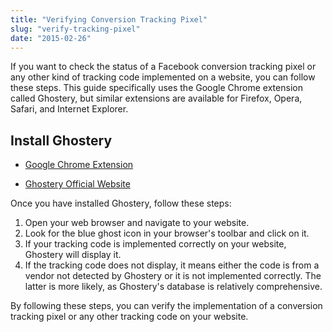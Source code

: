 ```yaml
---
title: "Verifying Conversion Tracking Pixel"
slug: "verify-tracking-pixel"
date: "2015-02-26"
---
```


If you want to check the status of a Facebook conversion tracking pixel or any other kind of tracking code implemented on a website, you can follow these steps. This guide specifically uses the Google Chrome extension called Ghostery, but similar extensions are available for Firefox, Opera, Safari, and Internet Explorer.

## Install Ghostery

- [Google Chrome Extension](https://chrome.google.com/webstore/detail/ghostery/mlomiejdfkolichcflejclcbmpeaniij?hl=en)

- [Ghostery Official Website](https://www.ghostery.com/)

Once you have installed Ghostery, follow these steps:

1. Open your web browser and navigate to your website.
2. Look for the blue ghost icon in your browser's toolbar and click on it.
3. If your tracking code is implemented correctly on your website, Ghostery will display it.
4. If the tracking code does not display, it means either the code is from a vendor not detected by Ghostery or it is not implemented correctly. The latter is more likely, as Ghostery's database is relatively comprehensive.

By following these steps, you can verify the implementation of a conversion tracking pixel or any other tracking code on your website.
